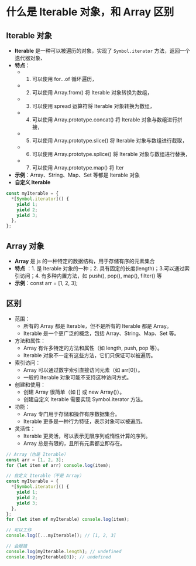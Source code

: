 # 什么是 Iterable 对象，和 Array 区别

## Iterable 对象

- **Iterable** 是一种可以被遍历的对象，实现了 `Symbol.iterator` 方法，返回一个迭代器对象、
- **特点**：
  - 1. 可以使用 for...of 循环遍历，
  - 2. 可以使用 Array.from() 将 Iterable 对象转换为数组，
  - 3. 可以使用 spread 运算符将 Iterable 对象转换为数组，
  - 4. 可以使用 Array.prototype.concat() 将 Iterable 对象与数组进行拼接，
  - 5. 可以使用 Array.prototype.slice() 将 Iterable 对象与数组进行截取，
  - 6. 可以使用 Array.prototype.splice() 将 Iterable 对象与数组进行替换，
  - 7. 可以使用 Array.prototype.map() 将 Iter
- **示例**：Array、String、Map、Set 等都是 Iterable 对象
- **自定义 Iterable**

```js
const myIterable = {
  *[Symbol.iterator]() {
    yield 1;
    yield 2;
    yield 3;
  },
};
```

## Array 对象

- **Array** 是 js 的一种特定的数据结构，用于存储有序的元素集合
- **特点** ：1. 是 Iterable 对象的一种；2. 具有固定的长度(length)；3.可以通过索引访问；4. 有多种内置方法，如 push(), pop(), map(), filter() 等
- **示例**：const arr = [1, 2, 3];

## 区别

- 范围：
  - 所有的 Array 都是 Iterable，但不是所有的 Iterable 都是 Array。
  - Iterable 是一个更广泛的概念，包括 Array、String、Map、Set 等。
- 方法和属性：
  - Array 有许多特定的方法和属性（如 length, push, pop 等）。
  - Iterable 对象不一定有这些方法，它们只保证可以被遍历。
- 索引访问：
  - Array 可以通过数字索引直接访问元素（如 arr[0]）。
  - 一般的 Iterable 对象可能不支持这种访问方式。
- 创建和使用：
  - 创建 Array 很简单（如 [] 或 new Array()）。
  - 创建自定义 Iterable 需要实现 Symbol.iterator 方法。
- 功能：
  - Array 专门用于存储和操作有序数据集合。
  - Iterable 更多是一种行为特征，表示对象可以被遍历。
- 灵活性：
  - Iterable 更灵活，可以表示无限序列或惰性计算的序列。
  - Array 总是有限的，且所有元素都立即存在。

```js
// Array（也是 Iterable）
const arr = [1, 2, 3];
for (let item of arr) console.log(item);

// 自定义 Iterable（不是 Array）
const myIterable = {
  *[Symbol.iterator]() {
    yield 1;
    yield 2;
    yield 3;
  },
};
for (let item of myIterable) console.log(item);

// 可以工作
console.log([...myIterable]); // [1, 2, 3]

// 会报错
console.log(myIterable.length); // undefined
console.log(myIterable[0]); // undefined
```
